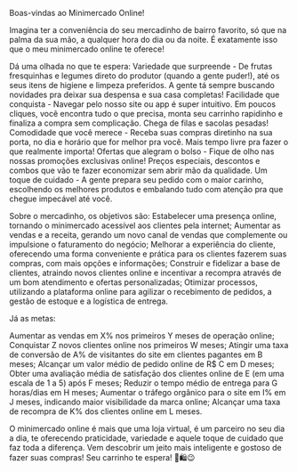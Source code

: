 Boas-vindas ao Minimercado Online!

Imagina ter a conveniência do seu mercadinho de bairro favorito, só que na palma da sua mão, a qualquer hora do dia ou da noite. É exatamente isso que o meu minimercado online te oferece!

Dá uma olhada no que te espera:
Variedade que surpreende - De frutas fresquinhas e legumes direto do produtor (quando a gente puder!), até os seus itens de higiene e limpeza preferidos. A gente tá sempre buscando novidades pra deixar sua despensa e sua casa completas!
Facilidade que conquista - Navegar pelo nosso site ou app é super intuitivo. Em poucos cliques, você encontra tudo o que precisa, monta seu carrinho rapidinho e finaliza a compra sem complicação. Chega de filas e sacolas pesadas!
Comodidade que você merece - Receba suas compras diretinho na sua porta, no dia e horário que for melhor pra você. Mais tempo livre pra fazer o que realmente importa!
Ofertas que alegram o bolso - Fique de olho nas nossas promoções exclusivas online! Preços especiais, descontos e combos que vão te fazer economizar sem abrir mão da qualidade.
Um toque de cuidado - A gente prepara seu pedido com o maior carinho, escolhendo os melhores produtos e embalando tudo com atenção pra que chegue impecável até você.

Sobre o mercadinho, os objetivos são:
Estabelecer uma presença online, tornando o minimercado acessível aos clientes pela internet;
Aumentar as vendas e a receita, gerando um novo canal de vendas que complemente ou impulsione o faturamento do negócio;
Melhorar a experiência do cliente, oferecendo uma forma conveniente e prática para os clientes fazerem suas compras, com mais opções e informações;
Construir e fidelizar a base de clientes, atraindo novos clientes online e incentivar a recompra através de um bom atendimento e ofertas personalizadas;
Otimizar processos, utilizando a plataforma online para agilizar o recebimento de pedidos, a gestão de estoque e a logística de entrega.

Já as metas:

Aumentar as vendas em X% nos primeiros Y meses de operação online;
Conquistar Z novos clientes online nos primeiros W meses;
Atingir uma taxa de conversão de A% de visitantes do site em clientes pagantes em B meses;
Alcançar um valor médio de pedido online de R$ C em D meses;
Obter uma avaliação média de satisfação dos clientes online de E (em uma escala de 1 a 5) após F meses;
Reduzir o tempo médio de entrega para G horas/dias em H meses;
Aumentar o tráfego orgânico para o site em I% em J meses, indicando maior visibilidade da marca online;
Alcançar uma taxa de recompra de K% dos clientes online em L meses.

O minimercado online é mais que uma loja virtual, é um parceiro no seu dia a dia, te oferecendo praticidade, variedade e aquele toque de cuidado que faz toda a diferença. Vem descobrir um jeito mais inteligente e gostoso de fazer suas compras! Seu carrinho te espera! 🛒🛍️😉
